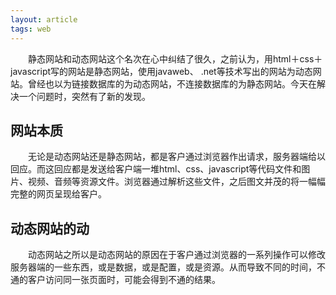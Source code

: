 ```yaml
---
layout: article
tags: web
---
```

&emsp;&emsp;静态网站和动态网站这个名次在心中纠结了很久，之前认为，用html＋css＋javascript写的网站是静态网站，使用javaweb、 .net等技术写出的网站为动态网站。曾经也以为链接数据库的为动态网站，不连接数据库的为静态网站。今天在解决一个问题时，突然有了新的发现。

## 网站本质
&emsp;&emsp;无论是动态网站还是静态网站，都是客户通过浏览器作出请求，服务器端给以回应。而这回应都是发送给客户端一堆html、css、javascript等代码文件和图片、视频、音频等资源文件。浏览器通过解析这些文件，之后图文并茂的将一幅幅完整的网页呈现给客户。

## 动态网站的动
&emsp;&emsp;动态网站之所以是动态网站的原因在于客户通过浏览器的一系列操作可以修改服务器端的一些东西，或是数据，或是配置，或是资源。从而导致不同的时间，不通的客户访问同一张页面时，可能会得到不通的结果。
